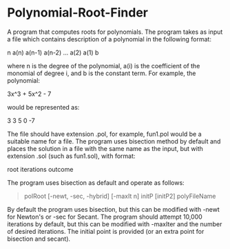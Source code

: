 # Polynomial-Root-Finder
A program that computes roots for polynomials. The program takes as input a file which contains description of a polynomial in the following format:

n
a(n) a(n-1) a(n-2) ... a(2) a(1) b

where n is the degree of the polynomial, a(i)  is the coefficient of the monomial of degree i, and b is the constant term. For example, the polynomial:

3x^3 + 5x^2 - 7

would be represented as:

3
3  5  0 -7

The file should have extension .pol, for example, fun1.pol would be a suitable name for a file. The program uses bisection method by default and places the solution in a file with the same name as the input, but with extension .sol (such as fun1.sol), with format:

root  iterations outcome

The program uses bisection as default and operate as follows:

> polRoot [-newt, -sec, -hybrid] [-maxIt n] initP [initP2] polyFileName

By default the program uses bisection, but this can be modified with -newt for Newton's or -sec for Secant. The program should attempt 10,000 iterations by default, but this can be modified with -maxIter and the number of desired iterations. The initial point is provided (or an extra point for bisection and secant). 
